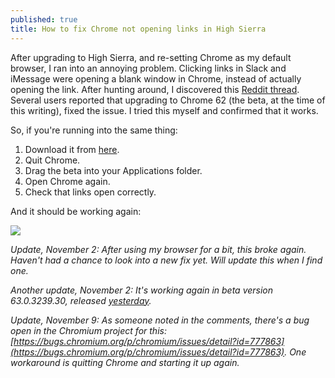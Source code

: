 ```yaml
---
published: true
title: How to fix Chrome not opening links in High Sierra
---
```

After upgrading to High Sierra, and re-setting Chrome as my default browser, I ran into an annoying problem. Clicking links in Slack and iMessage were opening a blank window in Chrome, instead of actually opening the link. After hunting around, I discovered this [Reddit thread](https://www.reddit.com/r/mac/comments/72pwzj/high_sierra_opening_link_in_imessage_opens_blank/). Several users reported that upgrading to Chrome 62 (the beta, at the time of this writing), fixed the issue. I tried this myself and confirmed that it works.

So, if you're running into the same thing:

1. Download it from [here](https://www.google.com/chrome/browser/beta.html).
2. Quit Chrome.
3. Drag the beta into your Applications folder.
4. Open Chrome again.
5. Check that links open correctly.

And it should be working again:

![]({{site.cdn_path}}/2017/10/23/working-again.gif)

_Update, November 2: After using my browser for a bit, this broke again. Haven't had a chance to look into a new fix yet. Will update this when I find one._

_Another update, November 2: It's working again in beta version 63.0.3239.30, released [yesterday](https://chromereleases.googleblog.com/2017/11/beta-channel-update-for-desktop.html)._

_Update, November 9: As someone noted in the comments, there's a bug open in the Chromium project for this: [https://bugs.chromium.org/p/chromium/issues/detail?id=777863](https://bugs.chromium.org/p/chromium/issues/detail?id=777863). One workaround is quitting Chrome and starting it up again._

